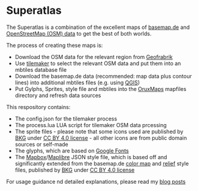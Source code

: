 # Superatlas
The Superatlas is a combination of the excellent maps of [basemap.de](https://basemap.de) and [OpenStreetMap (OSM) data](https://www.openstreetmap.org) to get the best of both worlds.

The process of creating these maps is:
* Download the OSM data for the relevant region from [Geofrabrik](https://download.geofabrik.de/)
* Use [tilemaker](https://github.com/systemed/tilemaker) to select the relevant OSM data and put them into an mbtiles database file
* Download the basemap.de data (recommended: map data plus contour lines) into additional mbtiles files (e.g. using [QGIS](https://www.qgis.org/))
* Put Gylphs, Sprites, style file and mbtiles into the [OruxMaps](https://www.oruxmaps.com/cs/en/) mapfiles directory and refresh data sources

This respository contains:
* The config.json for the tilemaker process
* The process.lua LUA script for tilemaker OSM data prcessing
* The sprite files - please note that some icons used are published by [BKG](https://www.bkg.bund.de) under [CC BY 4.0 license](https://creativecommons.org/licenses/by/4.0/) - all other icons are from public domain sources or self-made
* The glyphs, which are based on [Google Fonts](https://fonts.google.com/)
* The [Mapbox](https://www.mapbox.com/)/[Maplibre](https://maplibre.org/) JSON style file, which is based off and significantly extended from the basemap.de [color map](https://sgx.geodatenzentrum.de/gdz_basemapde_vektor/styles/bm_web_col.json) and [relief](https://sgx.geodatenzentrum.de/gdz_basemapde_vektor/styles/bm_web_top.json) style files, published by [BKG](https://www.bkg.bund.de) under [CC BY 4.0 license](https://creativecommons.org/licenses/by/4.0/)

For usage guidance nd detailed explanations, please read my [blog posts](https://projects.webvoss.de)
